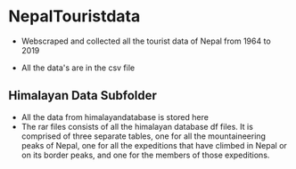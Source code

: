 # NepalTouristdata
- Webscraped and collected all the tourist data of Nepal from 1964 to 2019 

- All the data's are in the csv file

## Himalayan Data Subfolder
- All the data from himalayandatabase is stored here
- The rar files consists of all the himalayan database df files. It is comprised of three separate tables, one for all the mountaineering peaks of Nepal, one for all the expeditions that have climbed in Nepal or on its border peaks, and one for the members of those expeditions.
